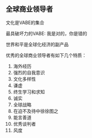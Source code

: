 ## 全球商业领导者

文化是VABE的集合

最具破坏力的VABE: 我是对的，你是错的

世界和平是全球化经济的副产品


优秀的全球商业领导者有如下几个特质：
1. 海外经历
2. 强烈的自我意识
3. 文化多样性
4. 谦虚
5. 终生学习和求知
6. 诚实
7. 全球战略
8. 在迫不及待中徐徐图之
9. 能言善道
10. 优秀谈判者
11. 风度
